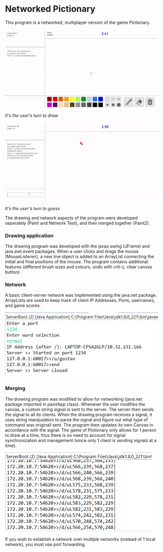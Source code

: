 # Networked Pictionary

This program is a networked, multiplayer version of the game Pictionary. 

![Drawing turn](/images/pictionary1.gif)

*It's the user's turn to draw*


![Guessing turn](/images/pictionary2.gif)

*It's the user's turn to guess*


The drawing and network aspects of the program were developed seperately (Paint and Network Test), and then merged together (Paint2).

### Drawing application

The drawing program was developed with the javax.swing (JFrame) and java.awt.event packages.
When a user clicks and drags the mouse (MouseListener), a new line object is added to an ArrayList connecting the initial and final positions of the mouse.
The program contains additional features (different brush sizes and colours, undo with crtl-z, clear canvas button).

### Network

A basic client-server network was implemented using the java.net package.
ArrayLists are used to keep track of client IP Addresses, Ports, usernames, and game scores.

![Network connection](/images/server1.png)

### Merging

The drawing program was modified to allow for networking (java.net package imported in paintApp class).
Whenever the user modifies the canvas, a custom string signal is sent to the server. The server then sends the signal to all its clients.
When the drawing program receives a signal, it uses string manipulation to parse the signal and figure out what type of command was originall sent.
The program then updates its own Canvas in accordance with the signal.
The game of Pictionary only allows for 1 person to draw at a time, thus there is no need to account for signal synchronization and management (since only 1 client is sending signals at a time).

![Commands](/images/server2.png)

If you wish to establish a network over multiple networks (instead of 1 local network), you must use port forwarding.
